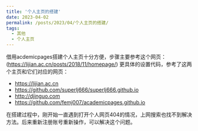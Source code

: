 ```yaml
---
title: '个人主页的搭建'
date: 2023-04-02
permalink: /posts/2023/04/个人主页的搭建/
tags:
  - 其他
  - 个人主页
---
```


借用acdemicpages搭建个人主页十分方便，步骤主要参考这个网页：(https://lijian.ac.cn/posts/2018/11/homepage/)
更具体的设置代码，参考了这两个主页和它们对应的网页：

* https://lijian.ac.cn
* https://github.com/superlj666/superlj666.github.io
* http://djinguo.com
* https://github.com/femj007/academicpages.github.io

在搭建过程中，刚开始一直遇到打开个人网页404的情况，上网搜索也找不到解决方法。后来重新注册账号重新操作，可以解决这个问题。
